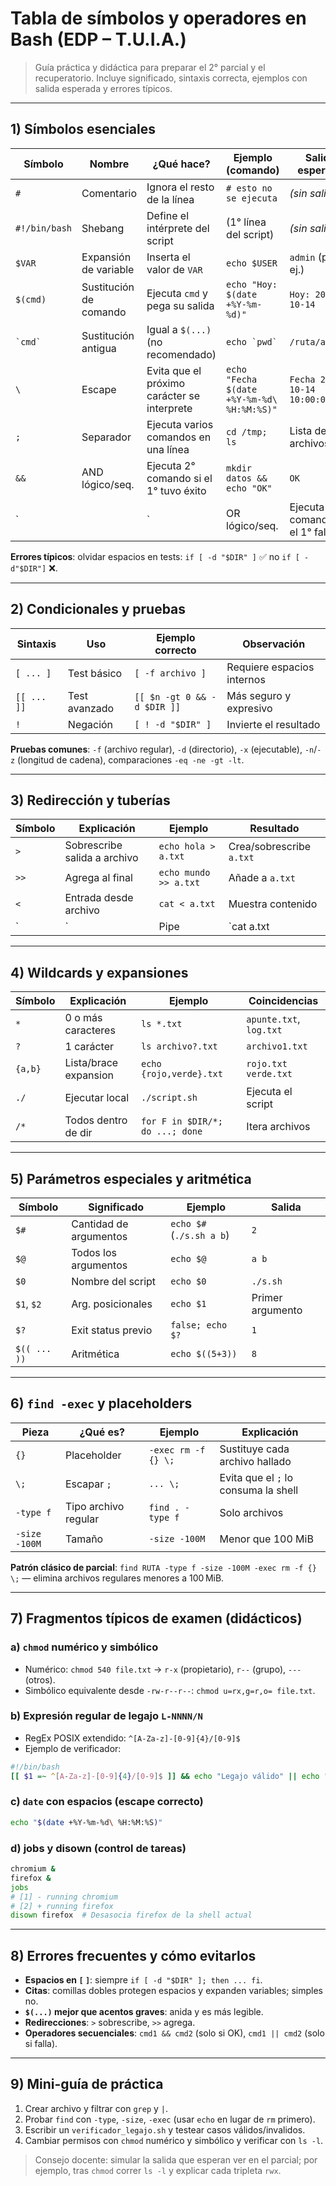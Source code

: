 # Tabla de símbolos y operadores en Bash (EDP – T.U.I.A.)

> Guía práctica y didáctica para preparar el 2° parcial y el recuperatorio. Incluye significado, sintaxis correcta, ejemplos con salida esperada y errores típicos.

---

## 1) Símbolos esenciales

| Símbolo | Nombre | ¿Qué hace? | Ejemplo (comando) | Salida esperada |
|---|---|---|---|---|
| `#` | Comentario | Ignora el resto de la línea | `# esto no se ejecuta` | *(sin salida)* |
| `#!/bin/bash` | Shebang | Define el intérprete del script | (1° línea del script) | *(sin salida)* |
| `$VAR` | Expansión de variable | Inserta el valor de `VAR` | `echo $USER` | `admin` (por ej.) |
| `$(cmd)` | Sustitución de comando | Ejecuta `cmd` y pega su salida | `echo "Hoy: $(date +%Y-%m-%d)"` | `Hoy: 2025-10-14` |
| `` `cmd` `` | Sustitución antigua | Igual a `$(...)` (no recomendado) | ``echo `pwd` `` | `/ruta/actual` |
| `\` | Escape | Evita que el próximo carácter se interprete | `echo "Fecha $(date +%Y-%m-%d\ %H:%M:%S)"` | `Fecha 2025-10-14 10:00:00` |
| `;` | Separador | Ejecuta varios comandos en una línea | `cd /tmp; ls` | Lista de archivos |
| `&&` | AND lógico/seq. | Ejecuta 2° comando si el 1° tuvo éxito | `mkdir datos && echo "OK"` | `OK` |
| `||` | OR lógico/seq. | Ejecuta 2° comando si el 1° falló | `cat x || echo "Error"` | `Error` |

**Errores típicos**: olvidar espacios en tests: `if [ -d "$DIR" ]` ✅ no `if [ -d"$DIR"]` ❌.

---

## 2) Condicionales y pruebas

| Sintaxis | Uso | Ejemplo correcto | Observación |
|---|---|---|---|
| `[ ... ]` | Test básico | `[ -f archivo ]` | Requiere espacios internos |
| `[[ ... ]]` | Test avanzado | `[[ $n -gt 0 && -d $DIR ]]` | Más seguro y expresivo |
| `!` | Negación | `[ ! -d "$DIR" ]` | Invierte el resultado |

**Pruebas comunes**: `-f` (archivo regular), `-d` (directorio), `-x` (ejecutable), `-n`/`-z` (longitud de cadena), comparaciones `-eq -ne -gt -lt`.

---

## 3) Redirección y tuberías

| Símbolo | Explicación | Ejemplo | Resultado |
|---|---|---|---|
| `>` | Sobrescribe salida a archivo | `echo hola > a.txt` | Crea/sobrescribe `a.txt` |
| `>>` | Agrega al final | `echo mundo >> a.txt` | Añade a `a.txt` |
| `<` | Entrada desde archivo | `cat < a.txt` | Muestra contenido |
| `|` | Pipe | `cat a.txt | grep o` | Filtra líneas con `o` |

---

## 4) Wildcards y expansiones

| Símbolo | Explicación | Ejemplo | Coincidencias |
|---|---|---|---|
| `*` | 0 o más caracteres | `ls *.txt` | `apunte.txt`, `log.txt` |
| `?` | 1 carácter | `ls archivo?.txt` | `archivo1.txt` |
| `{a,b}` | Lista/brace expansion | `echo {rojo,verde}.txt` | `rojo.txt verde.txt` |
| `./` | Ejecutar local | `./script.sh` | Ejecuta el script |
| `/*` | Todos dentro de dir | `for F in $DIR/*; do ...; done` | Itera archivos |

---

## 5) Parámetros especiales y aritmética

| Símbolo | Significado | Ejemplo | Salida |
|---|---|---|---|
| `$#` | Cantidad de argumentos | `echo $#` (`./s.sh a b`) | `2` |
| `$@` | Todos los argumentos | `echo $@` | `a b` |
| `$0` | Nombre del script | `echo $0` | `./s.sh` |
| `$1`, `$2` | Arg. posicionales | `echo $1` | Primer argumento |
| `$?` | Exit status previo | `false; echo $?` | `1` |
| `$(( ... ))` | Aritmética | `echo $((5+3))` | `8` |

---

## 6) `find -exec` y placeholders

| Pieza | ¿Qué es? | Ejemplo | Explicación |
|---|---|---|---|
| `{}` | Placeholder | `-exec rm -f {} \;` | Sustituye cada archivo hallado |
| `\;` | Escapar `;` | `... \;` | Evita que el `;` lo consuma la shell |
| `-type f` | Tipo archivo regular | `find . -type f` | Solo archivos |
| `-size -100M` | Tamaño | `-size -100M` | Menor que 100 MiB |

**Patrón clásico de parcial**: `find RUTA -type f -size -100M -exec rm -f {} \;` — elimina archivos regulares menores a 100 MiB.

---

## 7) Fragmentos típicos de examen (didácticos)

### a) `chmod` numérico y simbólico
- Numérico: `chmod 540 file.txt` → `r-x` (propietario), `r--` (grupo), `---` (otros).
- Simbólico equivalente desde `-rw-r--r--`: `chmod u=rx,g=r,o= file.txt`.

### b) Expresión regular de legajo `L-NNNN/N`
- RegEx POSIX extendido: `^[A-Za-z]-[0-9]{4}/[0-9]$`
- Ejemplo de verificador:
```bash
#!/bin/bash
[[ $1 =~ ^[A-Za-z]-[0-9]{4}/[0-9]$ ]] && echo "Legajo válido" || echo "Legajo inválido"
```

### c) `date` con espacios (escape correcto)
```bash
echo "$(date +%Y-%m-%d\ %H:%M:%S)"
```

### d) jobs y disown (control de tareas)
```bash
chromium &
firefox &
jobs
# [1] - running chromium
# [2] + running firefox
disown firefox  # Desasocia firefox de la shell actual
```

---

## 8) Errores frecuentes y cómo evitarlos
- **Espacios en `[` `]`**: siempre `if [ -d "$DIR" ]; then ... fi`.
- **Citas**: comillas dobles protegen espacios y expanden variables; simples no.
- **`$(...)` mejor que acentos graves**: anida y es más legible.
- **Redirecciones**: `>` sobrescribe, `>>` agrega.
- **Operadores secuenciales**: `cmd1 && cmd2` (solo si OK), `cmd1 || cmd2` (solo si falla).

---

## 9) Mini-guía de práctica
1. Crear archivo y filtrar con `grep` y `|`.
2. Probar `find` con `-type`, `-size`, `-exec` (usar `echo` en lugar de `rm` primero).
3. Escribir un `verificador_legajo.sh` y testear casos válidos/invalidos.
4. Cambiar permisos con `chmod` numérico y simbólico y verificar con `ls -l`.

> Consejo docente: simular la salida que esperan ver en el parcial; por ejemplo, tras `chmod` correr `ls -l` y explicar cada tripleta `rwx`.

